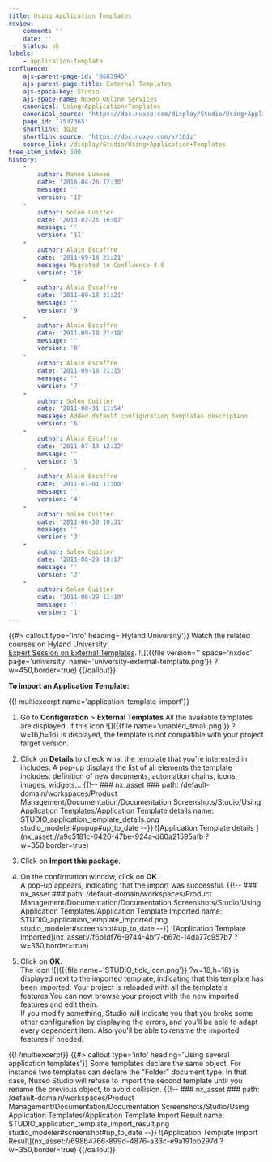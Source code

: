 ```yaml
---
title: Using Application Templates
review:
    comment: ''
    date: ''
    status: ok
labels:
    - application-template
confluence:
    ajs-parent-page-id: '8683945'
    ajs-parent-page-title: External Templates
    ajs-space-key: Studio
    ajs-space-name: Nuxeo Online Services
    canonical: Using+Application+Templates
    canonical_source: 'https://doc.nuxeo.com/display/Studio/Using+Application+Templates'
    page_id: '7537365'
    shortlink: 1QJz
    shortlink_source: 'https://doc.nuxeo.com/x/1QJz'
    source_link: /display/Studio/Using+Application+Templates
tree_item_index: 100
history:
    -
        author: Manon Lumeau
        date: '2016-04-26 12:30'
        message: ''
        version: '12'
    -
        author: Solen Guitter
        date: '2013-02-26 16:07'
        message: ''
        version: '11'
    -
        author: Alain Escaffre
        date: '2011-09-18 21:21'
        message: Migrated to Confluence 4.0
        version: '10'
    -
        author: Alain Escaffre
        date: '2011-09-18 21:21'
        message: ''
        version: '9'
    -
        author: Alain Escaffre
        date: '2011-09-18 21:18'
        message: ''
        version: '8'
    -
        author: Alain Escaffre
        date: '2011-09-18 21:15'
        message: ''
        version: '7'
    -
        author: Solen Guitter
        date: '2011-08-31 11:54'
        message: Added default configuration templates description
        version: '6'
    -
        author: Alain Escaffre
        date: '2011-07-13 12:22'
        message: ''
        version: '5'
    -
        author: Alain Escaffre
        date: '2011-07-01 11:00'
        message: ''
        version: '4'
    -
        author: Solen Guitter
        date: '2011-06-30 10:31'
        message: ''
        version: '3'
    -
        author: Solen Guitter
        date: '2011-06-29 18:17'
        message: ''
        version: '2'
    -
        author: Solen Guitter
        date: '2011-06-29 11:10'
        message: ''
        version: '1'
---
```

{{#> callout type='info' heading='Hyland University'}}
Watch the related courses on Hyland University:<br>
[Expert Session on External Templates](https://university.hyland.com/courses/e4159).
![]({{file version='' space='nxdoc' page='university' name='university-external-template.png'}} ?w=450,border=true)
{{/callout}}

**To import an Application Template:**

{{! multiexcerpt name='application-template-import'}}

1.  Go to **Configuration** > **External Templates**
    All the available templates are displayed. If this icon ![]({{file name='unabled_small.png'}} ?w=16,h=16) is displayed, the template is not compatible with your project target version.

2.  Click on **Details** to check what the template that you're interested in includes.
    A pop-up displays the list of all elements the template includes: definition of new documents, automation chains, icons, images, widgets...
    {{!--     ### nx_asset ###
    path: /default-domain/workspaces/Product Management/Documentation/Documentation Screenshots/Studio/Using Application Templates/Application Template details
    name: STUDIO_application_template_details.png
    studio_modeler#popup#up_to_date
    --}}
    ![Application Template details ](nx_asset://a9c5181c-0426-47be-924a-d60a21595afb ?w=350,border=true)
3.  Click on **Import this package**.
4.  On the confirmation window, click on **OK**.<br>
    A pop-up appears, indicating that the import was successful.
    {{!--     ### nx_asset ###
    path: /default-domain/workspaces/Product Management/Documentation/Documentation Screenshots/Studio/Using Application Templates/Application Template Imported
    name: STUDIO_application_template_imported.png
    studio_modeler#screenshot#up_to_date
    --}}
    ![Application Template Imported](nx_asset://f6b1df76-9744-4bf7-b67c-14da77c957b7 ?w=350,border=true)
5.  Click on **OK**.<br>
    The icon ![]({{file name='STUDIO_tick_icon.png'}} ?w=18,h=16) is displayed next to the imported template, indicating that this template has been imported.
    Your project is reloaded with all the template's features.You can now browse your project with the new imported features and edit them.<br>
    If you modify something, Studio will indicate you that you broke some other configuration by displaying the errors, and you'll be able to adapt every dependent item. Also you'll be able to rename the imported features if needed.

{{! /multiexcerpt}} {{#> callout type='info' heading='Using several application templates'}}
Some templates declare the same object. For instance two templates can declare the "Folder" document type. In that case, Nuxeo Studio will refuse to import the second template until you rename the previous object, to avoid collision.
{{!--     ### nx_asset ###
    path: /default-domain/workspaces/Product Management/Documentation/Documentation Screenshots/Studio/Using Application Templates/Application Template Import Result
    name: STUDIO_application_template_import_result.png
    studio_modeler#screenshot#up_to_date
--}}
![Application Template Import Result](nx_asset://698b4766-899d-4876-a33c-e9a191bb297d ?w=350,border=true)
{{/callout}}
